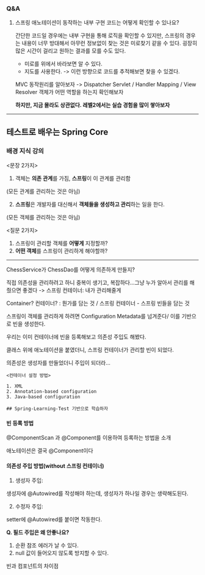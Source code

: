### Q&A

1. 스프링 애노테이션이 동작하는 내부 구현 코드는 어떻게 확인할 수 있나요?

   간단한 코드일 경우에는 내부 구현을 통해 로직을 확인할 수 있지만, 스프링의 경우는 내용이 너무 방대해서 아무런 정보없이 찾는 것은 미로찾기 같을 수 있다. 굉장히 많은 시간이 걸리고 원하는 결과를 모를 수도 있다.

   - 미로를 위에서 바라보면 알 수 있다.
   - 지도를 사용한다. -> 이런 방향으로 코드를 추적해보면 찾을 수 있겠다.

   MVC 동작원리를 알아보자 -> Dispatcher Servlet / Handler Mapping / View Resolver 객체가 어떤 역할을 하는지 확인해보자

   **하지만, 지금 몰라도 상관없다. 레벨2에서는 실습 경험을 많이 쌓아보자**



---



## 테스트로 배우는 Spring Core

### 배경 지식 강의

<문장 2가지>

1. 객체는 **의존 관계**를 가짐, **스프링**이 이 관계를 관리함

(모든 관계를 관리하는 것은 아님)

2. **스프링**은 개발자를 대신해서 **객체들을 생성하고 관리**하는 일을 한다.

(모든 객체를 관리하는 것은 아님)



<질문 2가지>

1. 스프링이 관리할 객체를 **어떻게** 지정할까?
2. **어떤 객체**를 스프링이 관리하게 해야할까?



---

ChessService가 ChessDao를 어떻게 의존하게 만들지?

직접 의존성을 관리하려고 하니 중복이 생기고, 복잡하다...그냥 누가 알아서 관리를 해줬으면 좋겠다 -> 스프링 컨테이너: 내가 관리해줄게

Container? 컨테이너? : 뭔가를 담는 것 / 스프링 컨테이너 - 스프링 빈들을 담는 것



스프링이 객체를 관리하게 하려면 Configuration Metadata를 넘겨준다/ 이를 기반으로 빈을 생성한다.



우리는 이미 컨테이너에 빈을 등록해보고 의존성 주입도 해봤다.

클래스 위에 애노테이션을 붙였더니, 스프링 컨테이너가 관리할 빈이 되었다.

의존성은 생성자를 만들었더니 주입이 되더라...

```
<컨테이너 설정 방법>

1. XML
2. Annotation-based configuration
3. Java-based configuration

## Spring-Learning-Test 기반으로 학습하자
```



#### 빈 등록 방법

@ComponentScan 과 @Component를 이용하여 등록하는 방법을 소개

애노테이션은 결국 @Component이다



#### 의존성 주입 방법(without 스프링 컨테이너)

1. 생성자 주입:

생성자에 @Autowired를 작성해야 하는데, 생성자가 하나일 경우는 생략해도된다.

2. 수정자 주입:

setter에 @Autowired를 붙이면 작동한다.

**Q. 필드 주입은 왜 안좋나요?** 

1. 순환 참조 에러가 날 수 있다.
2. null 값이 들어오지 않도록 방지할 수 있다.



빈과 컴포넌트의 차이점

